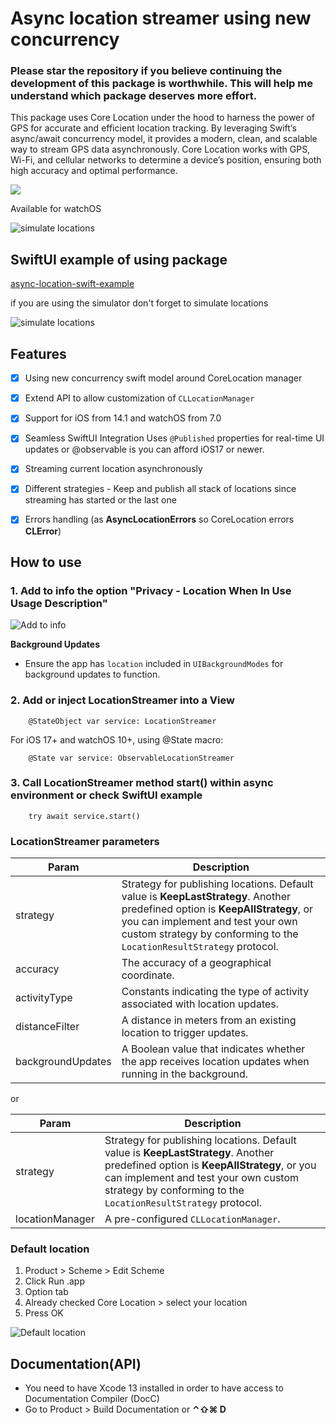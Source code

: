# Async location streamer using new concurrency

### Please star the repository if you believe continuing the development of this package is worthwhile. This will help me understand which package deserves more effort.

This package uses Core Location under the hood to harness the power of GPS for accurate and efficient location tracking. By leveraging Swift’s async/await concurrency model, it provides a modern, clean, and scalable way to stream GPS data asynchronously. Core Location works with GPS, Wi-Fi, and cellular networks to determine a device’s position, ensuring both high accuracy and optimal performance.

[![](https://img.shields.io/endpoint?url=https%3A%2F%2Fswiftpackageindex.com%2Fapi%2Fpackages%2Fswiftuiux%2Fswift-async-corelocation-streamer%2Fbadge%3Ftype%3Dplatforms)](https://swiftpackageindex.com/swiftuiux/swift-async-corelocation-streamer)



 Available for watchOS
 
 ![simulate locations](https://github.com/swiftuiux/swift-async-corelocation-streamer/blob/main/img/image5.gif)

## SwiftUI example of using package
[async-location-swift-example](https://github.com/swiftuiux/corelocation-manager-tracker-swift-apple-maps-example)

if you are using the simulator don't forget to simulate locations

 ![simulate locations](https://github.com/swiftuiux/swift-async-corelocation-streamer/blob/main/img/image11.gif)

 ## Features
- [x] Using new concurrency swift model around CoreLocation manager
- [x] Extend API to allow customization of `CLLocationManager`
- [x] Support for iOS from 14.1 and watchOS from 7.0
- [x] Seamless SwiftUI Integration Uses `@Published` properties for real-time UI updates or @observable is you can afford iOS17 or newer.
- [x] Streaming current location asynchronously
- [x] Different strategies - Keep and publish all stack of locations since streaming has started or the last one
- [x] Errors handling (as **AsyncLocationErrors** so CoreLocation errors **CLError**)


## How to use
 
### 1. Add to info the option "Privacy - Location When In Use Usage Description" 
 ![Add to info](https://github.com/swiftuiux/swift-async-corelocation-streamer/blob/main/img/image2.png)
 
 **Background Updates**
   - Ensure the app has `location` included in `UIBackgroundModes` for background updates to function.
 
### 2. Add or inject LocationStreamer into a View

```
    @StateObject var service: LocationStreamer 
```
For iOS 17+ and watchOS 10+, using @State macro:
```
    @State var service: ObservableLocationStreamer
```

### 3. Call LocationStreamer method start() within async environment or check SwiftUI example
```
    try await service.start()
```

### LocationStreamer parameters

|Param|Description|
| --- | --- |
|strategy| Strategy for publishing locations. Default value is **KeepLastStrategy**. Another predefined option is **KeepAllStrategy**, or you can implement and test your own custom strategy by conforming to the `LocationResultStrategy` protocol. |
|accuracy| The accuracy of a geographical coordinate.|
|activityType| Constants indicating the type of activity associated with location updates.|
|distanceFilter| A distance in meters from an existing location to trigger updates.|
|backgroundUpdates| A Boolean value that indicates whether the app receives location updates when running in the background. |

or

|Param|Description|
| --- | --- |
|strategy| Strategy for publishing locations. Default value is **KeepLastStrategy**. Another predefined option is **KeepAllStrategy**, or you can implement and test your own custom strategy by conforming to the `LocationResultStrategy` protocol. |
|locationManager| A pre-configured `CLLocationManager`. |


### Default location
1. Product > Scheme > Edit Scheme
2. Click Run .app
3. Option tab
4. Already checked Core Location > select your location
5. Press OK

 ![Default location](https://github.com/swiftuiux/swift-async-corelocation-streamer/blob/main/img/image6.png)
 
 
## Documentation(API)
- You need to have Xcode 13 installed in order to have access to Documentation Compiler (DocC)
- Go to Product > Build Documentation or **⌃⇧⌘ D**
